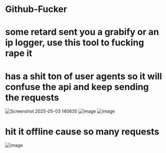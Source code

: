 # Github-Fucker

# some retard sent you a grabify or an ip logger, use this tool to fucking rape it

# has a shit ton of user agents so it will confuse the api and keep sending the requests
![Screenshot 2025-05-03 140635](https://github.com/user-attachments/assets/cb32d6b8-0789-4a2b-b11d-da83686895e7)
![image](https://github.com/user-attachments/assets/697fb40f-61bd-4ddd-83df-23edfb407127)
![image](https://github.com/user-attachments/assets/b0872166-a2a5-4479-8264-9a224364d67d)


# hit it offline cause so many requests
![image](https://github.com/user-attachments/assets/15919377-029c-4c05-986c-91506ee554a3)

